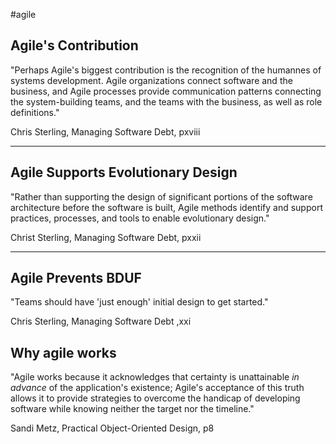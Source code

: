 #agile 

## Agile's Contribution

"Perhaps Agile's biggest contribution is the recognition of the humannes of systems development. Agile organizations connect software and the business, and Agile processes provide communication patterns connecting the system-building teams, and the teams with the business, as well as role definitions."

Chris Sterling, Managing Software Debt, pxviii

---

## Agile Supports Evolutionary Design

"Rather than supporting the design of significant portions of the software architecture before the software is built, Agile methods identify and support practices, processes, and tools to enable evolutionary design."

Christ Sterling, Managing Software Debt, pxxii

---

## Agile Prevents BDUF

"Teams should have 'just enough' initial design to get started."

Chris Sterling, Managing Software Debt ,xxi

## Why agile works

"Agile works because it acknowledges that certainty is unattainable _in advance_ of the application's existence; Agile's acceptance of this truth allows it to provide strategies to overcome the handicap of developing software while knowing neither the target nor the timeline."

Sandi Metz, Practical Object-Oriented Design, p8
